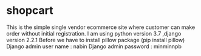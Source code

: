 # shopcart


This is the simple  single vendor ecommerce site where customer can make order without initial registration.
I am using python version 3.7 ,django version 2.2.1
Before we have to install pillow package (pip install pillow)
Django admin user name : nabin
Django admin password : minminnpb
